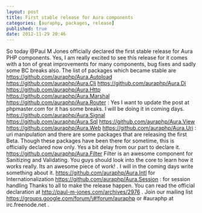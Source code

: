 ```yaml
---
layout: post
title: First stable release for Aura components
categories: [auraphp, packages, release]
published: true
date: 2012-11-29 20:46
---
```

So today @Paul M Jones officially declared the first stable release for Aura PHP components. Yes, I am really excited to see this release for it comes with a ton of great improvements for many components, bug fixes and sadly some BC breaks also. The list of packages which became stable are https://github.com/auraphp/Aura.Autoload https://github.com/auraphp/Aura.Cli https://github.com/auraphp/Aura.Di https://github.com/auraphp/Aura.Http https://github.com/auraphp/Aura.Marshal https://github.com/auraphp/Aura.Router : Yes I want to update the post at phpmaster.com for it has some breaks. I will be doing it in coming days. https://github.com/auraphp/Aura.Signal https://github.com/auraphp/Aura.Sql https://github.com/auraphp/Aura.View https://github.com/auraphp/Aura.Web https://github.com/auraphp/Aura.Uri : uri manipulation and there are some packages that are releasing the first Beta. Though these packages have been there for sometime, this is officially declared now only. Yes a bit delay from our part to declare it. https://github.com/auraphp/Aura.Filter Filter is an awesome component for Sanitizing and Validating. You guys should look into the core to learn how it works really. Its an awesome piece of work! . I will in the coming days write something about it. https://github.com/auraphp/Aura.Intl for Internationalization https://github.com/auraphp/Aura.Session : for session handling Thanks to all to make the release happen. You can read the official declaration at http://paul-m-jones.com/archives/2976 . Join our mailing list https://groups.google.com/forum/\#!forum/auraphp or \#auraphp at irc.freenode.net .  
